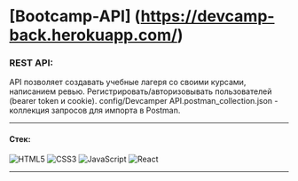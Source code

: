 # [Bootcamp-API] (https://devcamp-back.herokuapp.com/)

### REST API:
API позволяет создавать учебные лагеря со своими курсами, написанием ревью. Регистрировать/авторизовывать пользователей (bearer token и cookie). config/Devcamper API.postman_collection.json - коллекция запросов для импорта в Postman.
___

#### Стек:

![HTML5](https://img.shields.io/badge/-HTML5-141130?style=flat-square&logo=HTML5&logoColor=FF0000)
![CSS3](https://img.shields.io/badge/-CSS3-141130?style=flat-square&logo=CSS3&logoColor=009900)
![JavaScript](https://img.shields.io/badge/-JavaScript-141130?style=flat-square&logo=JavaScript&logoColor=yellow)
![React](https://img.shields.io/badge/-React-141130?style=flat-square&logo=React&)

---
